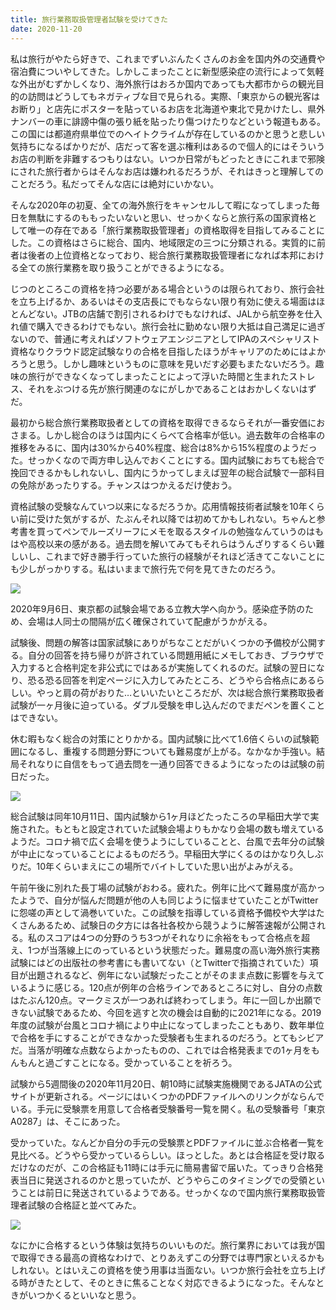 ```yaml
---
title: 旅行業務取扱管理者試験を受けてきた
date: 2020-11-20
---
```


私は旅行がやたら好きで、これまでずいぶんたくさんのお金を国内外の交通費や宿泊費についやしてきた。しかしこまったことに新型感染症の流行によって気軽な外出がむずかしくなり、海外旅行はおろか国内であっても大都市からの観光目的の訪問はどうしてもネガティブな目で見られる。実際、「東京からの観光客はお断り」と店先にポスターを貼っているお店を北海道や東北で見かけたし、県外ナンバーの車に誹謗中傷の張り紙を貼ったり傷つけたりなどという報道もある。この国には都道府県単位でのヘイトクライムが存在しているのかと思うと悲しい気持ちになるばかりだが、店だって客を選ぶ権利はあるので個人的にはそういうお店の判断を非難するつもりはない。いつか日常がもどったときにこれまで邪険にされた旅行者からはそんなお店は嫌われるだろうが、それはきっと理解してのことだろう。私だってそんな店には絶対にいかない。

そんな2020年の初夏、全ての海外旅行をキャンセルして暇になってしまった毎日を無駄にするのももったいないと思い、せっかくならと旅行系の国家資格として唯一の存在である「旅行業務取扱管理者」の資格取得を目指してみることにした。この資格はさらに総合、国内、地域限定の三つに分類される。実質的に前者は後者の上位資格となっており、総合旅行業務取扱管理者になれば本邦における全ての旅行業務を取り扱うことができるようになる。

じつのところこの資格を持つ必要がある場合というのは限られており、旅行会社を立ち上げるか、あるいはその支店長にでもならない限り有効に使える場面はほとんどない。JTBの店舗で割引されるわけでもなければ、JALから航空券を仕入れ値で購入できるわけでもない。旅行会社に勤めない限り大抵は自己満足に過ぎないので、普通に考えればソフトウェアエンジニアとしてIPAのスペシャリスト資格なりクラウド認定試験なりの合格を目指したほうがキャリアのためにはよかろうと思う。しかし趣味というものに意味を見いだす必要もまたないだろう。趣味の旅行ができなくなってしまったことによって浮いた時間と生まれたストレス、それをぶつける先が旅行関連のなにがしかであることはおかしくないはずだ。

最初から総合旅行業務取扱者としての資格を取得できるならそれが一番安価におさまる。しかし総合のほうは国内にくらべて合格率が低い。過去数年の合格率の推移をみるに、国内は30%から40%程度、総合は8%から15%程度のようだった。せっかくなので両方申し込んでおくことにする。国内試験におちても総合で挽回できるかもしれないし、国内にうかってしまえば翌年の総合試験で一部科目の免除があったりする。チャンスはつかえるだけ使おう。

資格試験の受験なんていつ以来になるだろうか。応用情報技術者試験を10年くらい前に受けた気がするが、たぶんそれ以降では初めてかもしれない。ちゃんと参考書を買ってペンでルーズリーフにメモを取るスタイルの勉強なんていうのはもはや高校以来の感がある。過去問を解いてみてもそれらはうんざりするくらい難しいし、これまで好き勝手行っていた旅行の経験がそれほど活きてこないことにも少しがっかりする。私はいままで旅行先で何を見てきたのだろう。

![](https://photos.smugmug.com/photos/i-2JwQWbR/0/de73d529/X3/i-2JwQWbR-X3.jpg)

2020年9月6日、東京都の試験会場である立教大学へ向かう。感染症予防のため、会場は人同士の間隔が広く確保されていて配慮がうかがえる。

試験後、問題の解答は国家試験にありがちなことだがいくつかの予備校が公開する。自分の回答を持ち帰りが許されている問題用紙にメモしておき、ブラウザで入力すると合格判定を非公式にではあるが実施してくれるのだ。試験の翌日になり、恐る恐る回答を判定ページに入力してみたところ、どうやら合格点にあるらしい。やっと肩の荷がおりた…といいたいところだが、次は総合旅行業務取扱者試験が一ヶ月後に迫っている。ダブル受験を申し込んだのでまだペンを置くことはできない。

休む暇もなく総合の対策にとりかかる。国内試験に比べて1.6倍くらいの試験範囲になるし、重複する問題分野についても難易度が上がる。なかなか手強い。結局それなりに自信をもって過去問を一通り回答できるようになったのは試験の前日だった。

![](https://photos.smugmug.com/photos/i-RXQQ6Hz/0/a942d42b/X3/i-RXQQ6Hz-X3.jpg)

総合試験は同年10月11日、国内試験から1ヶ月ほどたったころの早稲田大学で実施された。もともと設定されていた試験会場よりもかなり会場の数も増えているようだ。コロナ禍で広く会場を使うようにしていることと、台風で去年分の試験が中止になっていることによるものだろう。早稲田大学にくるのはかなり久しぶりだ。10年くらいまえにこの場所でバイトしていた思い出がよみがえる。

午前午後に別れた長丁場の試験がおわる。疲れた。例年に比べて難易度が高かったようで、自分が悩んだ問題が他の人も同じように悩ませていたことがTwitterに怨嗟の声として渦巻いていた。この試験を指導している資格予備校や大学はたくさんあるため、試験日の夕方には各社各校から競うように解答速報が公開される。私のスコアは4つの分野のうち3つがそれなりに余裕をもって合格点を超え、1つが当落線上にのっているという状態だった。難易度の高い海外旅行実務試験にはどの出版社の参考書にも書いてない（とTwitterで指摘されていた）項目が出題されるなど、例年にない試験だったことがそのまま点数に影響を与えているように感じる。120点が例年の合格ラインであるところに対し、自分の点数はたぶん120点。マークミスが一つあれば終わってしまう。年に一回しか出願できない試験であるため、今回を逃すと次の機会は自動的に2021年になる。2019年度の試験が台風とコロナ禍により中止になってしまったこともあり、数年単位で合格を手にすることができなかった受験者も生まれるのだろう。とてもシビアだ。当落が明確な点数ならよかったものの、これでは合格発表までの1ヶ月をもんもんと過ごすことになる。受かっていることを祈ろう。

試験から5週間後の2020年11月20日、朝10時に試験実施機関であるJATAの公式サイトが更新される。ページにはいくつかのPDFファイルへのリンクがならんでいる。手元に受験票を用意して合格者受験番号一覧を開く。私の受験番号「東京 A0287」は、そこにあった。

受かっていた。なんどか自分の手元の受験票とPDFファイルに並ぶ合格者一覧を見比べる。どうやら受かっているらしい。ほっとした。あとは合格証を受け取るだけなのだが、この合格証も11時には手元に簡易書留で届いた。てっきり合格発表当日に発送されるのかと思っていたが、どうやらこのタイミングでの受領ということは前日に発送されているようである。せっかくなので国内旅行業務取扱管理者試験の合格証と並べてみた。

![](https://photos.smugmug.com/photos/i-RV62XGz/0/2eaedc27/X3/i-RV62XGz-X3.jpg)

なにかに合格するという体験は気持ちのいいものだ。旅行業界においては我が国で取得できる最高の資格なわけで、とりあえずこの分野では専門家といえるかもしれない。とはいえこの資格を使う用事は当面ない。いつか旅行会社を立ち上げる時がきたとして、そのときに焦ることなく対応できるようになった。そんなときがいつかくるといいなと思う。
